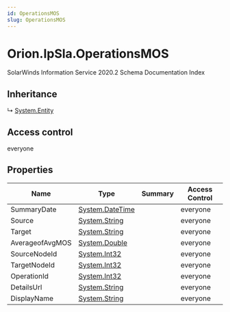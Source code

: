 ```yaml
---
id: OperationsMOS
slug: OperationsMOS
---
```


# Orion.IpSla.OperationsMOS

SolarWinds Information Service 2020.2 Schema Documentation Index

## Inheritance

↳ [System.Entity](./../System/Entity)

## Access control

everyone

## Properties

| Name | Type | Summary | Access Control |
| ------ | ------ | ------ | ------ |
| SummaryDate | [System.DateTime](https://docs.microsoft.com/en-us/dotnet/api/system.datetime) |  | everyone |
| Source | [System.String](https://docs.microsoft.com/en-us/dotnet/api/system.string) |  | everyone |
| Target | [System.String](https://docs.microsoft.com/en-us/dotnet/api/system.string) |  | everyone |
| AverageofAvgMOS | [System.Double](https://docs.microsoft.com/en-us/dotnet/api/system.double) |  | everyone |
| SourceNodeId | [System.Int32](https://docs.microsoft.com/en-us/dotnet/api/system.int32) |  | everyone |
| TargetNodeId | [System.Int32](https://docs.microsoft.com/en-us/dotnet/api/system.int32) |  | everyone |
| OperationId | [System.Int32](https://docs.microsoft.com/en-us/dotnet/api/system.int32) |  | everyone |
| DetailsUrl | [System.String](https://docs.microsoft.com/en-us/dotnet/api/system.string) |  | everyone |
| DisplayName | [System.String](https://docs.microsoft.com/en-us/dotnet/api/system.string) |  | everyone |

